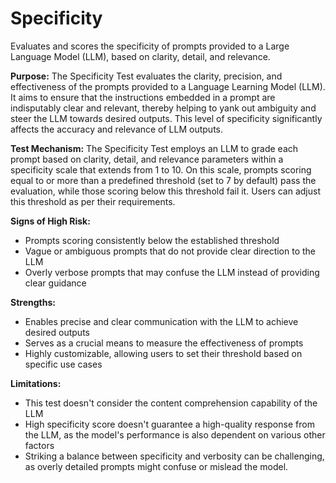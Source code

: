 # Specificity

Evaluates and scores the specificity of prompts provided to a Large Language Model (LLM), based on clarity,
detail, and relevance.

**Purpose:**
The Specificity Test evaluates the clarity, precision, and effectiveness of the prompts provided to a Language
Learning Model (LLM). It aims to ensure that the instructions embedded in a prompt are indisputably clear and
relevant, thereby helping to yank out ambiguity and steer the LLM towards desired outputs. This level of
specificity significantly affects the accuracy and relevance of LLM outputs.

**Test Mechanism:**
The Specificity Test employs an LLM to grade each prompt based on clarity, detail, and relevance parameters within
a specificity scale that extends from 1 to 10. On this scale, prompts scoring equal to or more than a predefined
threshold (set to 7 by default) pass the evaluation, while those scoring below this threshold fail it. Users can
adjust this threshold as per their requirements.

**Signs of High Risk:**

- Prompts scoring consistently below the established threshold
- Vague or ambiguous prompts that do not provide clear direction to the LLM
- Overly verbose prompts that may confuse the LLM instead of providing clear guidance

**Strengths:**

- Enables precise and clear communication with the LLM to achieve desired outputs
- Serves as a crucial means to measure the effectiveness of prompts
- Highly customizable, allowing users to set their threshold based on specific use cases

**Limitations:**

- This test doesn't consider the content comprehension capability of the LLM
- High specificity score doesn't guarantee a high-quality response from the LLM, as the model's performance is also
dependent on various other factors
- Striking a balance between specificity and verbosity can be challenging, as overly detailed prompts might confuse
or mislead the model.